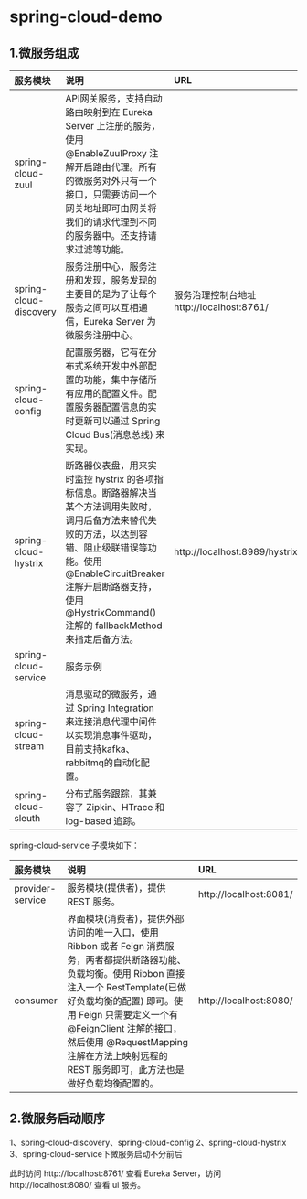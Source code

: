 # spring-cloud-demo

## 1.微服务组成

| 服务模块 | 说明 | URL |
|:------------- |:------------- |:------------- |
| spring-cloud-zuul | API网关服务，支持自动路由映射到在 Eureka Server 上注册的服务，使用 @EnableZuulProxy 注解开启路由代理。所有的微服务对外只有一个接口，只需要访问一个网关地址即可由网关将我们的请求代理到不同的服务器中。还支持请求过滤等功能。 |  |
| spring-cloud-discovery | 服务注册中心，服务注册和发现，服务发现的主要目的是为了让每个服务之间可以互相通信，Eureka Server 为微服务注册中心。 | 服务治理控制台地址 http://localhost:8761/ |
| spring-cloud-config | 配置服务器，它有在分布式系统开发中外部配置的功能，集中存储所有应用的配置文件。配置服务器配置信息的实时更新可以通过 Spring Cloud Bus(消息总线) 来实现。 |  |
| spring-cloud-hystrix | 断路器仪表盘，用来实时监控 hystrix 的各项指标信息。断路器解决当某个方法调用失败时，调用后备方法来替代失败的方法，以达到容错、阻止级联错误等功能。使用 @EnableCircuitBreaker 注解开启断路器支持，使用 @HystrixCommand() 注解的 fallbackMethod 来指定后备方法。 | http://localhost:8989/hystrix.stream |
| spring-cloud-service | 服务示例 |  |
| spring-cloud-stream | 消息驱动的微服务，通过 Spring Integration 来连接消息代理中间件以实现消息事件驱动，目前支持kafka、rabbitmq的自动化配置。 |  |
| spring-cloud-sleuth | 分布式服务跟踪，其兼容了 Zipkin、HTrace 和 log-based 追踪。 |  |

spring-cloud-service 子模块如下：

| 服务模块 | 说明 | URL |
|:------------- |:------------- |:------------- |
| provider-service | 服务模块(提供者)，提供 REST 服务。 | http://localhost:8081/ |
| consumer | 界面模块(消费者)，提供外部访问的唯一入口，使用 Ribbon 或者 Feign 消费服务，两者都提供断路器功能、负载均衡。使用 Ribbon 直接注入一个 RestTemplate(已做好负载均衡的配置) 即可。使用 Feign 只需要定义一个有 @FeignClient 注解的接口，然后使用 @RequestMapping 注解在方法上映射远程的 REST 服务即可，此方法也是做好负载均衡配置的。 | http://localhost:8080/ |

## 2.微服务启动顺序

1、spring-cloud-discovery、spring-cloud-config
2、spring-cloud-hystrix
3、spring-cloud-service下微服务启动不分前后

此时访问 http://localhost:8761/ 查看 Eureka Server，访问 http://localhost:8080/ 查看 ui 服务。
